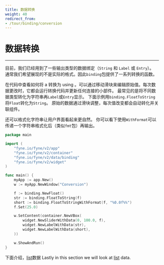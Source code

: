 ```yaml
---
title: 数据转换
weight: 40
redirect_from:
- /tour/binding/conversion
---
```


# 数据转换
---
目前，我们已经用到了一些输出类型的数据绑定（`String` 和 `Label` 或 `Entry`）。
通常我们希望展现的不是实际的格式。因此`binding`包提供了一系列转换的函数。

在代码中查看如何将 a 转换为 using 。可以通过移动滑块来编辑原始值。每次数据更改时，它都会运行转换代码并更新任何连接的小部件。
最常见的是将不同数据类型转化为字符串再`Label`或`Entry`显示。
下面示例用`binding.FloatToString`将`Float`转化为`String`。
原始的数据通过滑块调整，每次值改变都会自动转化并关联组件。 

还可以格式化字符串让用户界面看起来更自然。
你可以看下使用`WithFormat`可以传递一个字符串格式化后（类似`fmt`包）再输出。


```go
package main

import (
	"fyne.io/fyne/v2/app"
	"fyne.io/fyne/v2/container"
	"fyne.io/fyne/v2/data/binding"
	"fyne.io/fyne/v2/widget"
)

func main() {
	myApp := app.New()
	w := myApp.NewWindow("Conversion")

	f := binding.NewFloat()
	str := binding.FloatToString(f)
	short := binding.FloatToStringWithFormat(f, "%0.0f%%")
	f.Set(25.0)

	w.SetContent(container.NewVBox(
		widget.NewSliderWithData(0, 100.0, f),
		widget.NewLabelWithData(str),
		widget.NewLabelWithData(short),
	))

	w.ShowAndRun()
}
```

下面介绍，[list](list)数据
Lastly in this section we will look at [list](/binding/list) data.
